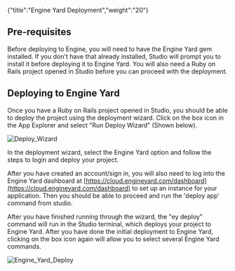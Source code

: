 {"title":"Engine Yard Deployment","weight":"20"}

## Pre-requisites

Before deploying to Engine, you will need to have the Engine Yard gem installed. If you don't have that already installed, Studio will prompt you to install it before deploying it to Engine Yard. You will also need a Ruby on Rails project opened in Studio before you can proceed with the deployment.

## Deploying to Engine Yard

Once you have a Ruby on Rails project opened in Studio, you should be able to deploy the project using the deployment wizard. Click on the box icon in the App Explorer and select "Run Deploy Wizard" (Shown below).

![Deploy_Wizard](/Images/appc/download/attachments/30083204/Deploy_Wizard.png)

In the deployment wizard, select the Engine Yard option and follow the steps to login and deploy your project.

After you have created an account/sign in, you will also need to log into the Engine Yard dashboard at [https://cloud.engineyard.com/dashboard](https://cloud.engineyard.com/dashboard) to set up an instance for your application. Then you should be able to proceed and run the 'deploy app' command from studio.

After you have finished running through the wizard, the "ey deploy" command will run in the Studio terminal, which deploys your project to Engine Yard. After you have done the initial deployment to Engine Yard, clicking on the box icon again will allow you to select several Engine Yard commands.

![Engine_Yard_Deploy](/Images/appc/download/attachments/30083204/Engine_Yard_Deploy.png)
